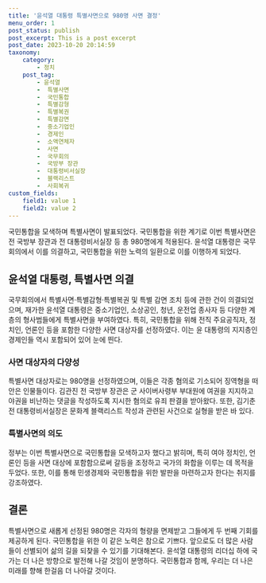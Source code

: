 ```yaml
---
title: '윤석열 대통령 특별사면으로 980명 사면 결정'
menu_order: 1
post_status: publish
post_excerpt: This is a post excerpt
post_date: 2023-10-20 20:14:59
taxonomy:
    category:
        - 정치
    post_tag:
        - 윤석열
        -  특별사면
        -  국민통합
        -  특별감형
        -  특별복권
        -  특별감면
        -  중소기업인
        -  경제인
        -  소액연체자
        -  사면
        -  국무회의
        -  국방부 장관
        -  대통령비서실장
        -  블랙리스트
        -  사회복귀
custom_fields:
    field1: value 1
    field2: value 2
---
```



국민통합을 모색하며 특별사면이 발표되었다. 국민통합을 위한 계기로 이번 특별사면은 전 국방부 장관과 전 대통령비서실장 등 총 980명에게 적용된다. 윤석열 대통령은 국무회의에서 이를 의결하고, 국민통합을 위한 노력의 일환으로 이를 이행하게 되었다.

## 윤석열 대통령, 특별사면 의결

국무회의에서 특별사면·특별감형·특별복권 및 특별 감면 조치 등에 관한 건이 의결되었으며, 재가한 윤석열 대통령은 중소기업인, 소상공인, 청년, 운전업 종사자 등 다양한 계층의 형사범들에게 특별사면을 부여하였다. 특히, 국민통합을 위해 전직 주요공직자, 정치인, 언론인 등을 포함한 다양한 사면 대상자를 선정하였다. 이는 윤 대통령의 지지층인 경제인들 역시 포함되어 있어 눈에 띈다.

### 사면 대상자의 다양성

특별사면 대상자로는 980명을 선정하였으며, 이들은 각종 혐의로 기소되어 징역형을 떠안은 인물들이다. 김관진 전 국방부 장관은 군 사이버사령부 부대원에 여권을 지지하고 야권을 비난하는 댓글을 작성하도록 지시한 혐의로 유죄 판결을 받아왔다. 또한, 김기춘 전 대통령비서실장은 문화계 블랙리스트 작성과 관련된 사건으로 실형을 받은 바 있다.

### 특별사면의 의도

정부는 이번 특별사면으로 국민통합을 모색하고자 했다고 밝히며, 특히 여야 정치인, 언론인 등을 사면 대상에 포함함으로써 갈등을 조정하고 국가의 화합을 이루는 데 목적을 두었다. 또한, 이를 통해 민생경제와 국민통합을 위한 발판을 마련하고자 한다는 취지를 강조하였다.

## 결론

특별사면으로 새롭게 선정된 980명은 각자의 형량을 면제받고 그들에게 두 번째 기회를 제공하게 된다. 국민통합을 위한 이 같은 노력은 참으로 기쁘다. 앞으로도 더 많은 사람들이 선별되어 삶의 길을 되찾을 수 있기를 기대해본다. 윤석열 대통령의 리더십 하에 국가는 더 나은 방향으로 발전해 나갈 것임이 분명하다. 국민통합과 함께, 우리는 더 나은 미래를 향해 한걸음 더 나아갈 것이다.
